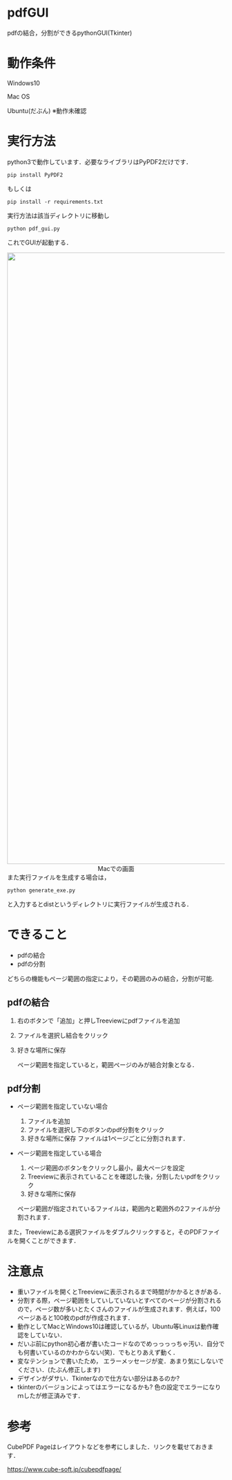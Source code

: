 # pdfGUI
pdfの結合，分割ができるpythonGUI(Tkinter)
# 動作条件
Windows10

Mac OS

Ubuntu(だぶん) ※動作未確認
# 実行方法
python3で動作しています．必要なライブラリはPyPDF2だけです．
```
pip install PyPDF2
```
もしくは
```
pip install -r requirements.txt
```
実行方法は該当ディレクトリに移動し
```
python pdf_gui.py
```
これでGUIが起動する．
<div align="center">
<img width="1412" alt="gui" src="https://user-images.githubusercontent.com/118164921/214738576-624c729d-28c4-48e3-bba1-24907787d6c5.png" title="Mac">
Macでの画面
</div>
<!--
<div align="center">
<img width="1412" alt="gui" src="https://user-images.githubusercontent.com/118164921/214738576-624c729d-28c4-48e3-bba1-24907787d6c5.png" title="Mac">
Windowsでの画面
</div>
)
-->
また実行ファイルを生成する場合は，

```
python generate_exe.py
```

と入力するとdistというディレクトリに実行ファイルが生成される．
# できること
* pdfの結合 
* pdfの分割 

どちらの機能もページ範囲の指定により，その範囲のみの結合，分割が可能.


## pdfの結合
1. 右のボタンで「追加」と押しTreeviewにpdfファイルを追加
2. ファイルを選択し結合をクリック
3. 好きな場所に保存
  
   ページ範囲を指定していると，範囲ページのみが結合対象となる．
## pdf分割
* ページ範囲を指定していない場合  
  1. ファイルを追加
  2. ファイルを選択し下のボタンのpdf分割をクリック
  3. 好きな場所に保存
   ファイルは1ページごとに分割されます．
* ページ範囲を指定している場合  
  1.  ページ範囲のボタンをクリックし最小，最大ページを設定
  2.  Treeviewに表示されていることを確認した後，分割したいpdfをクリック
  3.  好きな場所に保存
   
   ページ範囲が指定されているファイルは，範囲内と範囲外の2ファイルが分割されます．

また，Treeviewにある選択ファイルをダブルクリックすると，そのPDFファイルを開くことができます．
# 注意点
* 重いファイルを開くとTreeviewに表示されるまで時間がかかるときがある．
* 分割する際，ページ範囲をしていしていないとすべてのページが分割されるので，ページ数が多いとたくさんのファイルが生成されます．例えば，100ページあると100枚のpdfが作成されます．
* 動作としてMacとWindows10は確認しているが，Ubuntu等Linuxは動作確認をしていない．
* だいぶ前にpython初心者が書いたコードなのでめっっっっちゃ汚い．自分でも何書いているのかわからない(笑)．でもとりあえず動く．
* 変なテンションで書いたため， エラーメッセージが変．あまり気にしないでください．(たぶん修正します)
* デザインがダサい．Tkinterなので仕方ない部分はあるのか?
* tkinterのバージョンによってはエラーになるかも? 色の設定でエラーになりｍしたが修正済みです．
# 参考
CubePDF Pageはレイアウトなどを参考にしました．リンクを載せておきます．

https://www.cube-soft.jp/cubepdfpage/



    